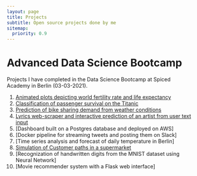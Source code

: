 ```yaml
---
layout: page
title: Projects
subtitle: Open source projects done by me
sitemap:
  priority: 0.9
---
```



# Advanced Data Science Bootcamp
Projects I have completed in the Data Science Bootcamp at Spiced Academy in Berlin (03-03-2021).

1.  [Animated plots depicting world fertility rate and life expectancy](https://pi-dotcom.github.io/visual_data_analysis/)
2.  [Classification of passenger survival on the Titanic](https://github.com/pi-dotcom/Project_Classification)
3.  [Prediction of bike sharing demand from weather conditions](https://github.com/pi-dotcom/Project_bike_sharing_prediction)
4.  [Lyrics web-scraper and interactive prediction of an artist from user text input](https://github.com/pi-dotcom/Lyrics_classification)
5.  [Dashboard built on a Postgres database and deployed on AWS]
6.  [Docker pipeline for streaming tweets and posting them on Slack]
7.   [Time series analysis and forecast of daily temperature in Berlin]
8.  [Simulation of Customer paths in a supermarket](https://github.com/pi-dotcom/Markov-simulation-of-customer-behaviour-in-supermarkets/blob/main/README.md)
9.  [Recognization of handwritten digits from the MNIST dataset using Neural Network]
10.  [Movie recommender system with a Flask web interface]

